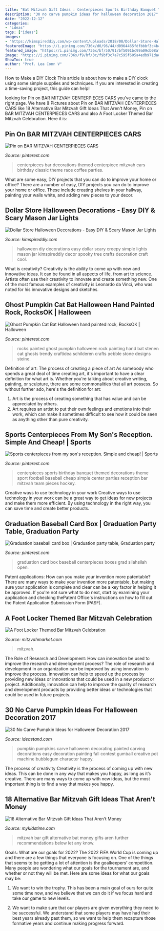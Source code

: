 ```yaml
---
title: "Bat Mitzvah Gift Ideas : Centerpieces Sports Birthday Banquet Themed Decorations Theme Sport Football Baseball Cheap Simple Center Parties Reception Bar Mitzvah Team Pieces Hockey"
description: "30 no carve pumpkin ideas for halloween decoration 2017"
date: "2022-12-12"
categories:
- "ideas"
tags: ["ideas"]
images:
- "https://kimspireddiy.com/wp-content/uploads/2018/08/Dollar-Store-Halloween-Decorations-Easy-DIY-Scary-Mason-Jar-Lights-Simple-Creepy-Ideas-Halloween-Party.jpg"
featuredImage: "https://i.pinimg.com/736x/d0/96/44/d0964465fdfbbbf3c4b4fcddddbef20f--sports-centerpieces-sports-party-decorations.jpg"
featured_image: "https://i.pinimg.com/736x/bf/50/91/bf5091bc99a09cb08afbebf643851563--car-centerpieces-car-party.jpg"
image: "https://i.pinimg.com/736x/f9/bf/3c/f9bf3c7a7c595f605a4edb971dad6696--graduation-card-boxes-ideas-graduation-box.jpg"
ShowToc: true
author: "Prof. Lea Conn V"
---
```



How to Make a DIY Clock
This article is about how to make a DIY clock using some simple supplies and techniques. If you are interested in creating a time-saving project, this guide can help!

	

		
looking for Pin on BAR MITZVAH CENTERPIECES CARS you've came to the right page. We have 8 Pictures about Pin on BAR MITZVAH CENTERPIECES CARS like 18 Alternative Bar Mitzvah Gift Ideas That Aren&#039;t Money, Pin on BAR MITZVAH CENTERPIECES CARS and also A Foot Locker Themed Bar Mitzvah Celebration. Here it is:
		
    
## Pin On BAR MITZVAH CENTERPIECES CARS

<img loading=lazy src="https://i.pinimg.com/736x/bf/50/91/bf5091bc99a09cb08afbebf643851563--car-centerpieces-car-party.jpg" onerror="this.onerror=null;this.src='https://tse3.mm.bing.net/th?id=OIP.yNk83AgvbTphHt3roP82sAHaJ3&amp;pid=15.1';" alt="Pin on BAR MITZVAH CENTERPIECES CARS">

_Source: pinterest.com_

>centerpieces bar decorations themed centerpiece mitzvah cars birthday classic theme race coffee parties. 

	

What are some easy, DIY projects that you can do to improve your home or office?
There are a number of easy, DIY projects you can do to improve your home or office. These include creating shelves in your hallway, painting your walls white, and adding new pieces to your decor.

    
## Dollar Store Halloween Decorations - Easy DIY &amp; Scary Mason Jar Lights

<img loading=lazy src="https://kimspireddiy.com/wp-content/uploads/2018/08/Dollar-Store-Halloween-Decorations-Easy-DIY-Scary-Mason-Jar-Lights-Simple-Creepy-Ideas-Halloween-Party.jpg" onerror="this.onerror=null;this.src='https://tse4.mm.bing.net/th?id=OIP.pI2nROLg1dlF17z84SsOUAHaPH&amp;pid=15.1';" alt="Dollar Store Halloween Decorations - Easy DIY &amp; Scary Mason Jar Lights">

_Source: kimspireddiy.com_

>halloween diy decorations easy dollar scary creepy simple lights mason jar kimspireddiy decor spooky tree crafts decoration craft cool. 

	

What is creativity?
Creativity is the ability to come up with new and innovative ideas. It can be found in all aspects of life, from art to science. Artists often use their creativity to innovate and create something new. One of the most famous examples of creativity is Leonardo da Vinci, who was noted for his innovative designs and sketches.

    
## Ghost Pumpkin Cat Bat Halloween Hand Painted Rock, RocksOK | Halloween

<img loading=lazy src="https://i.pinimg.com/736x/8a/24/9e/8a249efcabdd9c2e03d649132d60cbfd--ghost-pumpkin-hand-painted-rocks.jpg" onerror="this.onerror=null;this.src='https://tse2.mm.bing.net/th?id=OIP.6jdyRgt5-gmdGVnkHABSowHaJ4&amp;pid=15.1';" alt="Ghost Pumpkin Cat Bat Halloween hand painted rock, RocksOK | Halloween">

_Source: pinterest.com_

>rocks painted ghost pumpkin halloween rock painting hand bat stenen cat ghosts trendy craftidea schilderen crafts pebble stone designs steine. 

	

Definition of art: The process of creating a piece of art
As somebody who spends a great deal of time creating art, it's important to have a clear definition for what art is. Whether you're talking about creative writing, painting, or sculpture, there are some commonalities that all art possess. So without further ado, here's the definition for art: 
1. Art is the process of creating something that has value and can be appreciated by others.
2. Art requires an artist to put their own feelings and emotions into their work, which can make it sometimes difficult to see how it could be seen as anything other than pure creativity.

    
## Sports Centerpieces From My Son&#039;s Reception. Simple And Cheap! | Sports

<img loading=lazy src="https://i.pinimg.com/736x/d0/96/44/d0964465fdfbbbf3c4b4fcddddbef20f--sports-centerpieces-sports-party-decorations.jpg" onerror="this.onerror=null;this.src='https://tse1.mm.bing.net/th?id=OIP.TvvSmFmiJzQMLNcD3qNeaQHaJ3&amp;pid=15.1';" alt="Sports centerpieces from my son&#039;s reception. Simple and cheap! | Sports">

_Source: pinterest.com_

>centerpieces sports birthday banquet themed decorations theme sport football baseball cheap simple center parties reception bar mitzvah team pieces hockey. 

	

Creative ways to use technology in your work
Creative ways to use technology in your work can be a great way to get ideas for new projects and make them more efficient. By using technology in the right way, you can save time and create better products.

    
## Graduation Baseball Card Box | Graduation Party Table, Graduation Party

<img loading=lazy src="https://i.pinimg.com/736x/f9/bf/3c/f9bf3c7a7c595f605a4edb971dad6696--graduation-card-boxes-ideas-graduation-box.jpg" onerror="this.onerror=null;this.src='https://tse3.mm.bing.net/th?id=OIP.E75mihWlHGI701wsNY39TAHaJ4&amp;pid=15.1';" alt="Graduation baseball card box | Graduation party table, Graduation party">

_Source: pinterest.com_

>graduation card box baseball centerpieces boxes grad silahsilah open. 

	

Patent applications: How can you make your invention more patentable?
There are many ways to make your invention more patentable, but making sure your application is complete and clear can be a key factor in helping it be approved. If you're not sure what to do next, start by examining your application and checking thePatent Office's instructions on how to fill out the Patent Application Submission Form (PASF).

    
## A Foot Locker Themed Bar Mitzvah Celebration

<img loading=lazy src="https://mitzvahmarket.com/wp-content/uploads/2015/02/Screen-Shot-2015-02-09-at-2.21.32-PM-e1423512170548.png" onerror="this.onerror=null;this.src='https://tse1.mm.bing.net/th?id=OIP.jqIcHlcP23GYUQZ7WTGdlgAAAA&amp;pid=15.1';" alt="A Foot Locker Themed Bar Mitzvah Celebration">

_Source: mitzvahmarket.com_

>mitzvah. 

	

The Role of Research and Development: How can innovation be used to improve the research and development process?
The role of research and development in an organization can be improved by using innovation to improve the process. Innovation can help to speed up the process by providing new ideas or innovations that could be used in a new product or project. Additionally, innovation can help to improve the quality of research and development products by providing better ideas or technologies that could be used in future projects.

    
## 30 No Carve Pumpkin Ideas For Halloween Decoration 2017

<img loading=lazy src="http://ideastand.com/wp-content/uploads/2014/10/no-carve-pumpkin-ideas/19-bubblegum-machine.jpg" onerror="this.onerror=null;this.src='https://tse4.mm.bing.net/th?id=OIP.Iiora0M5eO6WCyFd98uK7QHaJ4&amp;pid=15.1';" alt="30 No Carve Pumpkin Ideas for Halloween Decoration 2017">

_Source: ideastand.com_

>pumpkin pumpkins carve halloween decorating painted carving decorations easy decoration painting fall contest gumball creative pot machine bubblegum character happy. 

	

The process of creativity
Creativity is the process of coming up with new ideas. This can be done in any way that makes you happy, as long as it’s creative. There are many ways to come up with new ideas, but the most important thing is to find a way that makes you happy.

    
## 18 Alternative Bar Mitzvah Gift Ideas That Aren&#039;t Money

<img loading=lazy src="https://www.mykidstime.com/wp-content/uploads/2016/03/18-Alternative-Bar-Mitzvah-Gift-Ideas-That-Arent-Money.jpg" onerror="this.onerror=null;this.src='https://tse3.mm.bing.net/th?id=OIP.eyMTPmdv6r-ezMpdWyZMHQHaLG&amp;pid=15.1';" alt="18 Alternative Bar Mitzvah Gift Ideas That Aren&#039;t Money">

_Source: mykidstime.com_

>mitzvah bar gift alternative bat money gifts aren further recommendations below let any know. 

	

Goals: What are our goals for 2022?
The 2022 FIFA World Cup is coming up and there are a few things that everyone is focusing on. One of the things that seems to be getting a lot of attention is the goalkeepers’ competition. Many people are wondering what our goals for the tournament are, and whether or not they will be met. Here are some ideas for what our goals may be: 
1) We want to win the trophy. This has been a main goal of ours for quite some time now, and we believe that we can do it if we focus hard and take our game to new levels. 

2) We want to make sure that our players are given everything they need to be successful. We understand that some players may have had their best years already past them, so we want to help them recapture those formative years and continue making progress forward.

